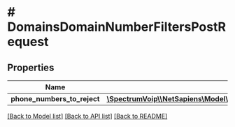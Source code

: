 # # DomainsDomainNumberFiltersPostRequest

## Properties

Name | Type | Description | Notes
------------ | ------------- | ------------- | -------------
**phone_numbers_to_reject** | [**\SpectrumVoip\\\\NetSapiens\Model\DomainsDomainNumberFiltersPostRequestPhoneNumbersToReject**](DomainsDomainNumberFiltersPostRequestPhoneNumbersToReject.md) |  |

[[Back to Model list]](../../README.md#models) [[Back to API list]](../../README.md#endpoints) [[Back to README]](../../README.md)
